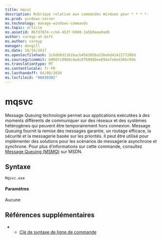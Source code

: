 ```yaml
---
title: mqsvc
description: Rubrique relative aux commandes Windows pour * * * *-
ms.prod: windows-server
ms.technology: manage-windows-commands
ms.topic: article
ms.assetid: 8bfd7874-ccb4-453f-b908-3a5b9aee0ad6
author: coreyp-at-msft
ms.author: coreyp
manager: dongill
ms.date: 10/16/2017
ms.openlocfilehash: 2c6db0d1161bacb456305ba33be6d4142277206d
ms.sourcegitcommit: b00d7c8968c4adc8f699dbee694afe6ed36bc9de
ms.translationtype: MT
ms.contentlocale: fr-FR
ms.lasthandoff: 04/08/2020
ms.locfileid: "80839302"
---
```

# <a name="mqsvc"></a>mqsvc



Message Queuing technologie permet aux applications exécutées à des moments différents de communiquer sur des réseaux et des systèmes hétérogènes qui peuvent être temporairement hors connexion. Message Queuing fournit la remise des messages garantie, un routage efficace, la sécurité et la messagerie basée sur les priorités. Il peut être utilisé pour implémenter des solutions pour les scénarios de messagerie asynchrone et synchrone. Pour plus d’informations sur cette commande, consultez [Message Queuing (MSMQ)](https://go.microsoft.com/fwlink/?LinkId=248723) sur MSDN.

## <a name="syntax"></a>Syntaxe

```
Mqsvc.exe
```

#### <a name="parameters"></a>Paramètres

Aucune

## <a name="additional-references"></a>Références supplémentaires

-   - [Clé de syntaxe de ligne de commande](command-line-syntax-key.md)